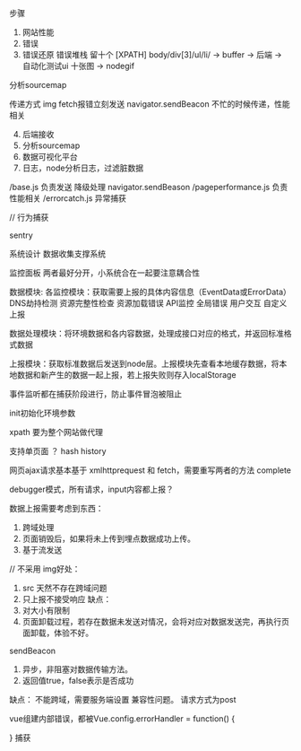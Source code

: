 步骤
1. 网站性能
2. 错误
3. 错误还原 错误堆栈 留十个  [XPATH] body/div[3]/ul/li/  -> buffer -> 后端 -> 自动化测试ui 十张图   ->   nodegif

分析sourcemap

传递方式
img
fetch报错立刻发送
navigator.sendBeacon 不忙的时候传递，性能相关


4. 后端接收
  1. 分析sourcemap
  2. 数据可视化平台
  3. 日志，node分析日志，过滤脏数据



/base.js  负责发送  降级处理   navigator.sendBeason
/pageperformance.js 负责性能相关
/errorcatch.js 异常捕获



// 行为捕获

sentry


系统设计
数据收集支撑系统

监控面板
两者最好分开，小系统合在一起要注意耦合性





数据模块:
各监控模块：获取需要上报的具体内容信息（EventData或ErrorData）
  DNS劫持检测
  资源完整性检查
  资源加载错误
  API监控
  全局错误
  用户交互
  自定义上报




数据处理模块：将环境数据和各内容数据，处理成接口对应的格式，并返回标准格式数据


上报模块：获取标准数据后发送到node层。上报模块先查看本地缓存数据，将本地数据和新产生的数据一起上报，若上报失败则存入localStorage


事件监听都在捕获阶段进行，防止事件冒泡被阻止


init初始化环境参数


xpath 要为整个网站做代理


支持单页面 ？ hash history


网页ajax请求基本基于  xmlhttprequest 和  fetch，需要重写两者的方法 complete


debugger模式，所有请求，input内容都上报？



数据上报需要考虑到东西：
  1. 跨域处理
  2. 页面销毁后，如果将未上传到埋点数据成功上传。
  3. 基于流发送

// 不采用
img好处：
1. src 天然不存在跨域问题
2. 只上报不接受响应
缺点： 
3. 对大小有限制
4. 页面卸载过程，若存在数据未发送对情况，会将对应对数据发送完，再执行页面卸载，体验不好。

sendBeacon
1. 异步，非阻塞对数据传输方法。
2. 返回值true，false表示是否成功

缺点：
不能跨域，需要服务端设置
兼容性问题。
请求方式为post



vue组建内部错误，都被Vue.config.errorHandler = function() {

}
捕获